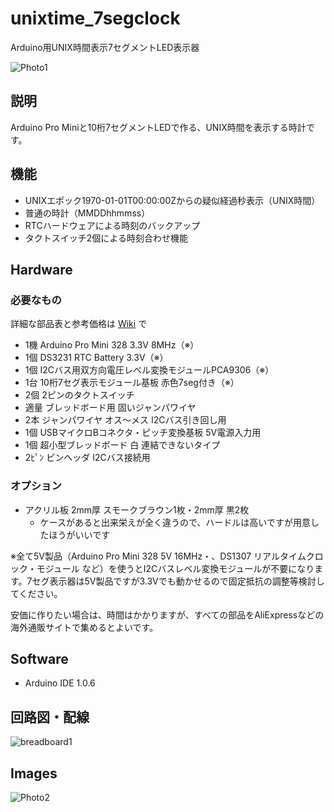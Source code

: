# unixtime_7segclock

Arduino用UNIX時間表示7セグメントLED表示器

![Photo1](https://github.com/CLCL/unixtime_7segclock/wiki/images/img_1056_720.jpg)

## 説明

Arduino Pro Miniと10桁7セグメントLEDで作る、UNIX時間を表示する時計です。

## 機能

* UNIXエポック1970-01-01T00:00:00Zからの疑似経過秒表示（UNIX時間）
* 普通の時計（MMDDhhmmss）
* RTCハードウェアによる時刻のバックアップ
* タクトスイッチ2個による時刻合わせ機能

## Hardware

### 必要なもの

詳細な部品表と参考価格は [Wiki](https://github.com/CLCL/unixtime_7segclock/wiki) で

* 1機  Arduino Pro Mini 328 3.3V 8MHz（※）
* 1個  DS3231 RTC Battery 3.3V（※）
* 1個  I2Cバス用双方向電圧レベル変換モジュールPCA9306（※）
* 1台  10桁7セグ表示モジュール基板 赤色7seg付き（※）
* 2個  2ピンのタクトスイッチ
* 適量 ブレッドボード用 固いジャンパワイヤ
* 2本  ジャンパワイヤ オス～メス I2Cバス引き回し用
* 1個  USBマイクロBコネクタ・ピッチ変換基板 5V電源入力用
* 1個  超小型ブレッドボード 白 連結できないタイプ
* 2ﾋﾟﾝ ピンヘッダ I2Cバス接続用

### オプション

* アクリル板 2mm厚 スモークブラウン1枚・2mm厚 黒2枚
  - ケースがあると出来栄えが全く違うので、ハードルは高いですが用意したほうがいいです

※全て5V製品（Arduino Pro Mini 328 5V 16MHz・、DS1307 リアルタイムクロック・モジュール など）を使うとI2Cバスレベル変換モジュールが不要になります。7セグ表示器は5V製品ですが3.3Vでも動かせるので固定抵抗の調整等検討してください。

安価に作りたい場合は、時間はかかりますが、すべての部品をAliExpressなどの海外通販サイトで集めるとよいです。

## Software

* Arduino IDE 1.0.6

## 回路図・配線

![breadboard1](https://github.com/CLCL/unixtime_7segclock/wiki/images/unixtime_7segclock_breadboard_720.jpg)

## Images

![Photo2](https://github.com/CLCL/unixtime_7segclock/wiki/images/img_1058_720.jpg)

